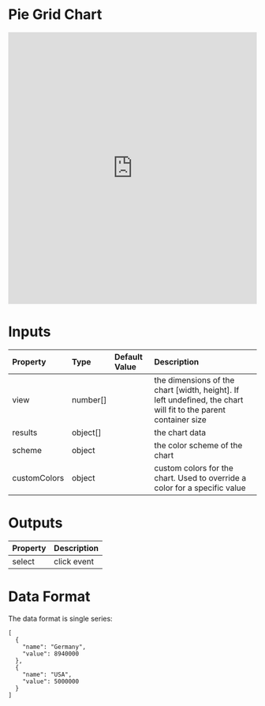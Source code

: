 # Pie Grid Chart

<iframe width="100%" height="550" frameborder="0" src="https://embed.plnkr.co/1wyoTPr38ajgzUmOhMHi?show=preview"></iframe>

# Inputs
| Property     | Type     | Default Value | Description                                                                                                     |
|:-------------|:---------|:--------------|:----------------------------------------------------------------------------------------------------------------|
| view         | number[] |               | the dimensions of the chart [width, height]. If left undefined, the chart will fit to the parent container size |
| results      | object[] |               | the chart data                                                                                                  |
| scheme       | object   |               | the color scheme of the chart                                                                                   |
| customColors | object   |               | custom colors for the chart. Used to override a color for a specific value                                      |

# Outputs
| Property | Description |
|:---------|:------------|
| select   | click event |

# Data Format
The data format is single series:

```
[
  {
    "name": "Germany",
    "value": 8940000
  },
  {
    "name": "USA",
    "value": 5000000
  }
]
```
